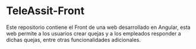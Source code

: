 # TeleAssit-Front
Este repositorio contiene el Front de una web desarrollado en Angular, esta web permite a los usuarios crear quejas y a los empleados responder a dichas quejas, entre otras funcionalidades adicionales.
